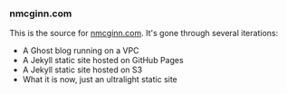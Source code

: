 ### nmcginn.com

This is the source for [nmcginn.com](https://nmcginn.com). It's gone through several iterations:

- A Ghost blog running on a VPC
- A Jekyll static site hosted on GitHub Pages
- A Jekyll static site hosted on S3
- What it is now, just an ultralight static site

